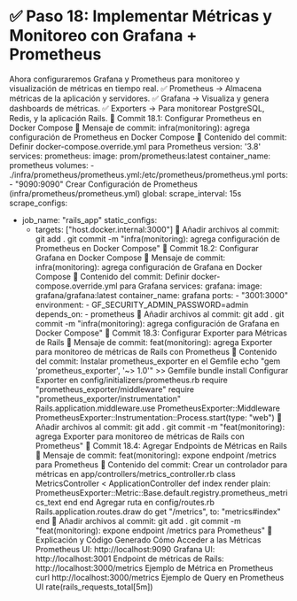 # ✅ Paso 18: Implementar Métricas y Monitoreo con Grafana + Prometheus

Ahora configuraremos Grafana y Prometheus para monitoreo y visualización de métricas en tiempo real.
✅ Prometheus → Almacena métricas de la aplicación y servidores.
✅ Grafana → Visualiza y genera dashboards de métricas.
✅ Exporters → Para monitorear PostgreSQL, Redis, y la aplicación Rails.
📌 Commit 18.1: Configurar Prometheus en Docker Compose
🔹 Mensaje de commit:
infra(monitoring): agrega configuración de Prometheus en Docker Compose
🔹 Contenido del commit:
Definir docker-compose.override.yml para Prometheus
version: '3.8'
services:
prometheus:
image: prom/prometheus:latest
container_name: prometheus
volumes: - ./infra/prometheus/prometheus.yml:/etc/prometheus/prometheus.yml
ports: - "9090:9090"
Crear Configuración de Prometheus (infra/prometheus/prometheus.yml)
global:
scrape_interval: 15s
scrape_configs:
- job_name: "rails_app"
  static_configs:
  - targets: ["host.docker.internal:3000"]
🔹 Añadir archivos al commit:
git add .
git commit -m "infra(monitoring): agrega configuración de Prometheus en Docker Compose"
📌 Commit 18.2: Configurar Grafana en Docker Compose
🔹 Mensaje de commit:
infra(monitoring): agrega configuración de Grafana en Docker Compose
🔹 Contenido del commit:
Definir docker-compose.override.yml para Grafana
services:
grafana:
image: grafana/grafana:latest
container_name: grafana
ports: - "3001:3000"
environment: - GF_SECURITY_ADMIN_PASSWORD=admin
depends_on: - prometheus
🔹 Añadir archivos al commit:
git add .
git commit -m "infra(monitoring): agrega configuración de Grafana en Docker Compose"
📌 Commit 18.3: Configurar Exporter para Métricas de Rails
🔹 Mensaje de commit:
feat(monitoring): agrega Exporter para monitoreo de métricas de Rails con Prometheus
🔹 Contenido del commit:
Instalar prometheus_exporter en el Gemfile
echo "gem 'prometheus_exporter', '~> 1.0'" >> Gemfile
bundle install
Configurar Exporter en config/initializers/prometheus.rb
require "prometheus_exporter/middleware"
require "prometheus_exporter/instrumentation"
Rails.application.middleware.use PrometheusExporter::Middleware
PrometheusExporter::Instrumentation::Process.start(type: "web")
🔹 Añadir archivos al commit:
git add .
git commit -m "feat(monitoring): agrega Exporter para monitoreo de métricas de Rails con Prometheus"
📌 Commit 18.4: Agregar Endpoints de Métricas en Rails
🔹 Mensaje de commit:
feat(monitoring): expone endpoint /metrics para Prometheus
🔹 Contenido del commit:
Crear un controlador para métricas en app/controllers/metrics_controller.rb
class MetricsController < ApplicationController
def index
render plain: PrometheusExporter::Metric::Base.default.registry.prometheus_metrics_text
end
end
Agregar ruta en config/routes.rb
Rails.application.routes.draw do
get "/metrics", to: "metrics#index"
end
🔹 Añadir archivos al commit:
git add .
git commit -m "feat(monitoring): expone endpoint /metrics para Prometheus"
📝 Explicación y Código Generado
Cómo Acceder a las Métricas
    Prometheus UI: http://localhost:9090
    Grafana UI: http://localhost:3001
    Endpoint de métricas de Rails: http://localhost:3000/metrics
Ejemplo de Métrica en Prometheus
curl http://localhost:3000/metrics
Ejemplo de Query en Prometheus UI
rate(rails_requests_total[5m])
